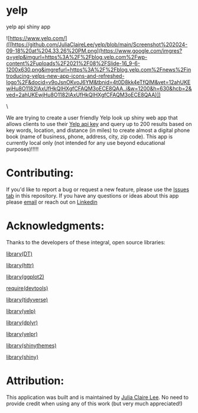 # yelp
yelp api shiny app


![https://www.yelp.com/]([[https://github.com/JuliaClaireLee/yelp/blob/main/Screenshot%202024-09-18%20at%204.33.26%20PM.png](https://www.google.com/imgres?q=yelp&imgurl=https%3A%2F%2Fblog.yelp.com%2Fwp-content%2Fuploads%2F2021%2F08%2FSlide-16_9-6-1200x630.png&imgrefurl=https%3A%2F%2Fblog.yelp.com%2Fnews%2Fintroducing-yelps-new-app-icons-and-refreshed-logo%2F&docid=v9oJsnOKvoJ6YM&tbnid=4t0D8kk4eTfQIM&vet=12ahUKEwjHu8O1182IAxUfHkQIHXgfCFAQM3oECE8QAA..i&w=1200&h=630&hcb=2&ved=2ahUKEwjHu8O1182IAxUfHkQIHXgfCFAQM3oECE8QAA)])

\\

We are trying to create a user friendly Yelp look up shiny web app that allows clients to use their [Yelp api key](https://www.yelp.com/developers/documentation/v3/get_started) and query up to 200 results based on key words, location, and distance (in miles) to create almost a digital phone book (name of business, phone, address, city, zip code).  This app is currently local only  (not intended for any use beyond educational purposes)!!!!!

# Contributing:

If you'd like to report a bug or request a new feature, please use the [Issues tab](https://github.com/JuliaClaireLee/yelp/issues) in this repository.
If you have any questions or ideas about this app please [email](mailto:julialee64@gmail.com?subject=[GitHub]%20Source%20Han%20Sans) or reach out on [Linkedin](https://www.linkedin.com/in/julia-lee-5201b0156/)


# Acknowledgments:


Thanks to the developers of these integral, open source libraries:



[library(DT)](https://github.com/rstudio/DT)

[library(httr)](https://github.com/r-lib/httr)


[library(ggplot2)](https://github.com/tidyverse/ggplot2)


[require(devtools) ](https://github.com/r-lib/devtools)


[library(tidyverse) ](https://github.com/tidyverse/tidyverse)


[library(yelp)](https://github.com/richierocks/yelp) 


[library(dplyr)](https://github.com/tidyverse/dplyr)

[library(yelpr)](https://github.com/OmaymaS/yelpr)

[library(shinythemes)](https://github.com/rstudio/shinythemes)

[library(shiny)](https://github.com/rstudio/shiny)


# Attribution:

This application was built and is maintained by [Julia Claire Lee](https://github.com/JuliaClaireLee). No need to provide credit when using any of this work (but very much appreciated!)


